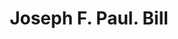 ---
doi: 10.7916/D8F49142
date_other: '1860'
date_other_textual: 1860-1869
form: printed ephemera
genre:
- Invoices
name:
- Joseph F. Paul
object_in_context_url: https://biggert.cul.columbia.edu/items/view/ave_biggert_00412
subject_hierarchical_geographic:
- Boston, Massachusetts, United States
subject_name:
- Joseph F. Paul
title: Joseph F. Paul. Bill
sort_title: Joseph F. Paul. Bill
call_number: ave_biggert_00412
coordinates:
- 42.35805555555556,-71.06361111111111
pid: ave_biggert_00412
identifiers: ave_biggert_00412
permalink: /biggert/ave_biggert_00412/
layout: iiif-image-page
---
